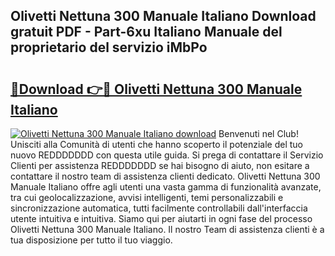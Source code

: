## Olivetti Nettuna 300 Manuale Italiano Download gratuit PDF - Part-6xu Italiano Manuale del proprietario del servizio iMbPo

# <h2><a href="http://dfe88u.blite.top/?on=Olivetti+Nettuna+300+Manuale+Italiano">🔗Download 👉🔴 Olivetti Nettuna 300 Manuale Italiano</a></h2>

[![Olivetti Nettuna 300 Manuale Italiano download](https://i.imgur.com/lujVjoI.png)](http://dfe88u.blite.top/?on=Olivetti+Nettuna+300+Manuale+Italiano)
Benvenuti nel Club! Unisciti alla Comunità di utenti che hanno scoperto il potenziale del tuo nuovo REDDDDDDD con questa utile guida. Si prega di contattare il Servizio Clienti per assistenza REDDDDDDD se hai bisogno di aiuto, non esitare a contattare il nostro team di assistenza clienti dedicato. Olivetti Nettuna 300 Manuale Italiano offre agli utenti una vasta gamma di funzionalità avanzate, tra cui geolocalizzazione, avvisi intelligenti, temi personalizzabili e sincronizzazione automatica, tutti facilmente controllabili dall'interfaccia utente intuitiva e intuitiva. Siamo qui per aiutarti in ogni fase del processo Olivetti Nettuna 300 Manuale Italiano. Il nostro Team di assistenza clienti è a tua disposizione per tutto il tuo viaggio.
